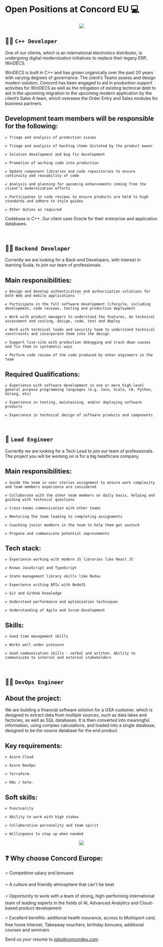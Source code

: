 
# Open Positions at Concord EU 💻

<div id="header" align="center">
  <img src="https://github.com/Concord-Europe/Open-Positions/blob/main/Join%20our%20team.jpg"/> 
</div>

👨‍🏭 `C++ Developer`
--------------

One of our clients, which is an international electronics distributor, is undergoing digital modernization initiatives to replace their legacy ERP, WinDECS.  

WinDECS is built in C++ and has grown organically over the past 20 years with varying degrees of governance. The client’s Teams assess and design modern solution, Concord has been engaged to aid in production support activities for WinDECS as well as the mitigation of existing technical debt to aid in the upcoming migration to the upcoming modern application by the client’s Sales A team, which oversees the Order Entry and Sales modules for business partners.  


## Development team members will be responsible for the following: 

```
✔️ Triage and analysis of production issues
```
```
✔️ Triage and analysis of backlog items dictated by the product owner 
```
```
✔️ Solution development and bug fix development 
```
```
✔️ Promotion of working code into production  
```
```
✔️ Update component libraries and code repositories to ensure continuity and reusability of code
```
```
✔️ Analysis and planning for upcoming enhancements coming from the client’s modernization efforts  
```
```
✔️ Participates in code reviews to ensure products are held to high standards and adhere to style guides
```
```
✔️ Other duties as required  
``` 
   
Codebase is C++. Our client uses Oracle for their enterprise and application databases.  


<br />

👨‍🔧 `Backend Developer`
------------------------

Currently we are looking for a Back-end Developers, with interest in learning Scala, to join our team of professionals.


## Main responsibilities:
```
✔️ Design and develop authentication and authorization solutions for both Web and mobile applications ````
```
```
✔️ Participate in the full software development lifecycle, including development, code reviews, testing and production deployment
```
```
✔️ Work with product managers to understand the features, do technical assessment and costing, design, code, test and deploy
```
```
✔️ Work with technical leads and security team to understand technical constraints and incorporate them into the design
```
```
✔️ Support live-site with production debugging and track down causes and fix them in systematic ways
```
```
✔️ Perform code review of the code produced by other engineers in the team
```

## Required Qualifications:

```
✔️ Experience with software development in one or more high-level general purpose programming languages (e.g. Java, Scala, C#, Python, Golang, etc)
```
```
✔️ Experience in testing, maintaining, and/or deploying software products
```
```
✔️ Experience in technical design of software products and components
```

<br />

👷 `Lead Engineer`
------------------

Currently we are looking for a Tech Lead to join our team of professionals. The project you will be working on is for a big healthcare company.


## Main responsibilities:

```
✔️ Guide the team in user stories assignment to ensure work complexity and team members experience are considered
```
```
✔️ Collaborate with the other team members on daily basis, helping and guiding with technical questions
```
```
✔️ Cross-teams communication with other teams
```
```
✔️ Mentoring the team leading to completing assignments
```
```
✔️ Coaching junior members in the team to help them get unstuck
```
```
✔️ Propose and communicate potential improvements
```

## Tech stack:

```
✔️ Experience working with modern JS libraries like React JS
```
```
✔️ Knows JavaScript and TypeScript
```
```
✔️ State management library skills like Redux
```
```
✔️ Experience writing APIs with NodeJS
```
```
✔️ Git and GitHub knowledge
```
```
✔️ Understand performance and optimization techniques
```
```
✔️ Understanding of Agile and Scrum development
```


## Skills:

```
✔️ Good time management skills
```
```
✔️ Works well under pressure
```
```
✔️ Good communication skills - verbal and written. Ability to communicate to internal and external stakeholders
```
<br />

👨‍🍳 `DevOps Engineer`
---------------------


## About the project:  

We are building a financial software solution for a USA customer, which is designed to extract data from multiple sources, such as data lakes and factories, as well as SQL databases. It is then converted into meaningful information, using complex calculations, and loaded into a single database; designed to be the source database for the end product. 

## Key requirements: 
```
✔️ Azure Cloud 
```
```
✔️ Azure DevOps 
```
```
✔️ Terraform. 
```
```
✔️ K8s / helm. 
```

## Soft skills: 
```
✔️ Punctuality 
```
```
✔️ Ability to work with high stakes 
```
```
✔️ Collaborative personality and team spirit
```
```
✔️ Willingness to step up when needed 
```

  
<div id="header" align="center">
  <img src="https://github.com/Concord-Europe/Open-Positions/blob/main/our%20values.jpg"/> 
</div>


❓ Why choose Concord Europe: 
-------------------

⭐ Competitive salary and bonuses 

⭐ A culture and friendly atmosphere that can't be beat 

⭐ Opportunity to work with a team of strong, high-performing international team of leading experts in the fields of AI, Advanced Analytics and Cloud-based product development 

⭐ Excellent benefits: additional health insurance, access to Multisport card, free home Internet, Takeaway vouchers, birthday bonuses, additional courses and seminars


Send us your resume to jobs@concordeu.com. 
